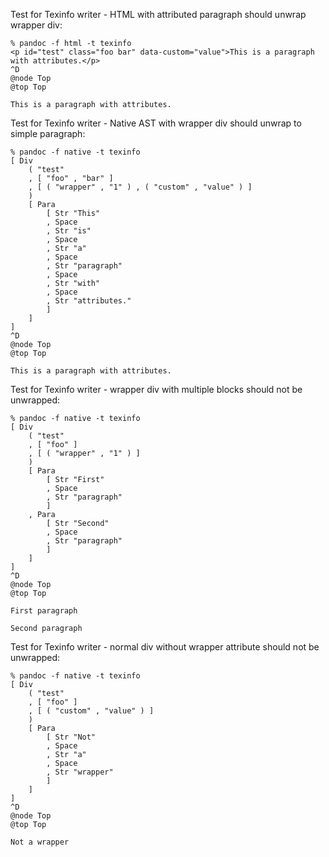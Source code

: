 Test for Texinfo writer - HTML with attributed paragraph should unwrap wrapper div:

```
% pandoc -f html -t texinfo
<p id="test" class="foo bar" data-custom="value">This is a paragraph with attributes.</p>
^D
@node Top
@top Top

This is a paragraph with attributes.
```

Test for Texinfo writer - Native AST with wrapper div should unwrap to simple paragraph:

```
% pandoc -f native -t texinfo
[ Div
    ( "test"
    , [ "foo" , "bar" ]
    , [ ( "wrapper" , "1" ) , ( "custom" , "value" ) ]
    )
    [ Para
        [ Str "This"
        , Space
        , Str "is"
        , Space
        , Str "a"
        , Space
        , Str "paragraph"
        , Space
        , Str "with"
        , Space
        , Str "attributes."
        ]
    ]
]
^D
@node Top
@top Top

This is a paragraph with attributes.
```

Test for Texinfo writer - wrapper div with multiple blocks should not be unwrapped:

```
% pandoc -f native -t texinfo
[ Div
    ( "test"
    , [ "foo" ]
    , [ ( "wrapper" , "1" ) ]
    )
    [ Para
        [ Str "First"
        , Space
        , Str "paragraph"
        ]
    , Para
        [ Str "Second"
        , Space
        , Str "paragraph"
        ]
    ]
]
^D
@node Top
@top Top

First paragraph

Second paragraph
```

Test for Texinfo writer - normal div without wrapper attribute should not be unwrapped:

```
% pandoc -f native -t texinfo
[ Div
    ( "test"
    , [ "foo" ]
    , [ ( "custom" , "value" ) ]
    )
    [ Para
        [ Str "Not"
        , Space
        , Str "a"
        , Space
        , Str "wrapper"
        ]
    ]
]
^D
@node Top
@top Top

Not a wrapper
